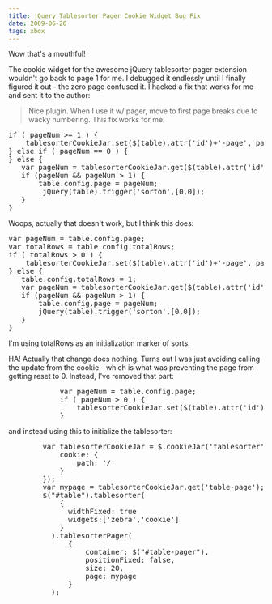 ```yaml
---
title: jQuery Tablesorter Pager Cookie Widget Bug Fix
date: 2009-06-26
tags: xbox
---
```

Wow that's a mouthful!

The cookie widget for the awesome jQuery tablesorter pager extension wouldn't go back to page 1 for me. I debugged it endlessly until I finally figured it out - the zero page confused it. I hacked a fix that works for me and sent it to the author:

<blockquote>
Nice plugin. When I use it w/ pager, move to first page breaks due to wacky numbering. This fix works for me:
</blockquote>
<pre>if ( pageNum &gt;= 1 ) {
    tablesorterCookieJar.set($(table).attr('id')+'-page', pageNum);
} else if ( pageNum == 0 ) {
} else {
   var pageNum = tablesorterCookieJar.get($(table).attr('id')+'-page');
   if (pageNum &amp;&amp; pageNum &gt; 1) {
       table.config.page = pageNum;
        jQuery(table).trigger('sorton',[0,0]);
   }
}</pre>

Woops, actually that doesn't work, but I think this does:
<pre>var pageNum = table.config.page;
var totalRows = table.config.totalRows;
if ( totalRows &gt; 0 ) {
    tablesorterCookieJar.set($(table).attr('id')+'-page', pageNum);
} else {
   table.config.totalRows = 1;
   var pageNum = tablesorterCookieJar.get($(table).attr('id')+'-page');
   if (pageNum &amp;&amp; pageNum &gt; 1) {
       table.config.page = pageNum;
       jQuery(table).trigger('sorton',[0,0]);
   }
}
</pre>
I'm using totalRows as an initialization marker of sorts.

HA! Actually that change does nothing. Turns out I was just avoiding calling the update from the cookie - which is what was preventing the page from getting reset to 0. Instead, I've removed that part:

<pre>            var pageNum = table.config.page;
            if ( pageNum > 0 ) {
                tablesorterCookieJar.set($(table).attr('id')+'-page', pageNum);
            }</pre>

and instead using this to initialize the tablesorter:
<pre>
        var tablesorterCookieJar = $.cookieJar('tablesorter', {
            cookie: {
                path: '/'
            }
        });
        var mypage = tablesorterCookieJar.get('table-page');
        $("#table").tablesorter(
            {
              widthFixed: true
              widgets:['zebra','cookie']
            }
          ).tablesorterPager(
              {
                  container: $("#table-pager"),
                  positionFixed: false,
                  size: 20,
                  page: mypage
              }
          );
</pre>

